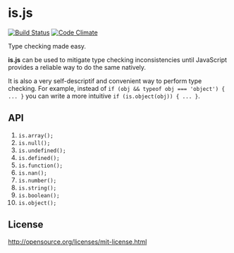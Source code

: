 # is.js

[![Build Status](https://travis-ci.org/olegskl/is.js.svg?branch=master)](https://travis-ci.org/olegskl/is.js)
[![Code Climate](https://codeclimate.com/github/olegskl/is.js.png)](https://codeclimate.com/github/olegskl/is.js)

Type checking made easy.

**is.js** can be used to mitigate type checking inconsistencies until JavaScript provides a reliable way to do the same natively.

It is also a very self-descriptif and convenient way to perform type checking. For example, instead of `if (obj && typeof obj === 'object') { ... }` you can write a more intuitive `if (is.object(obj)) { ... }`.

## API

1. `is.array();`
2. `is.null();`
3. `is.undefined();`
4. `is.defined();`
5. `is.function();`
6. `is.nan();`
7. `is.number();`
8. `is.string();`
9. `is.boolean();`
10. `is.object();`

## License

http://opensource.org/licenses/mit-license.html